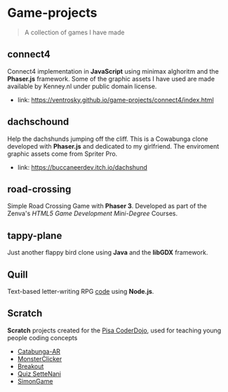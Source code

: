 # Game-projects
> A collection of games I have made

## connect4

Connect4 implementation in **JavaScript** using minimax alghoritm and the **Phaser.js** framework. Some of the graphic assets I have used are made available by Kenney.nl under public domain license.
* link: https://ventrosky.github.io/game-projects/connect4/index.html

## dachschound

Help the dachshunds jumping off the cliff. This is a Cowabunga clone developed with **Phaser.js** and dedicated to my girlfriend. The enviroment graphic assets come from Spriter Pro.
* link: https://buccaneerdev.itch.io/dachshund

## road-crossing

Simple Road Crossing Game with **Phaser 3**. Developed as part of the Zenva's *HTML5 Game Development Mini-Degree* Courses.

## tappy-plane

Just another flappy bird clone using **Java** and the **libGDX** framework.

## Quill

Text-based letter-writing RPG [code](https://github.com/Ventrosky/quill-letter-writing-rpg) using **Node.js**.

## Scratch

**Scratch** projects created for the [Pisa CoderDojo](https://pisa.coderdojo.it/), used for teaching young people coding concepts
* [Catabunga-AR](https://scratch.mit.edu/projects/380456305/)
* [MonsterClicker](https://scratch.mit.edu/projects/378267923/)
* [Breakout](https://scratch.mit.edu/projects/364066075/)
* [Quiz SetteNani](https://scratch.mit.edu/projects/222440477/)
* [SimonGame](https://scratch.mit.edu/projects/220085608/)
 
